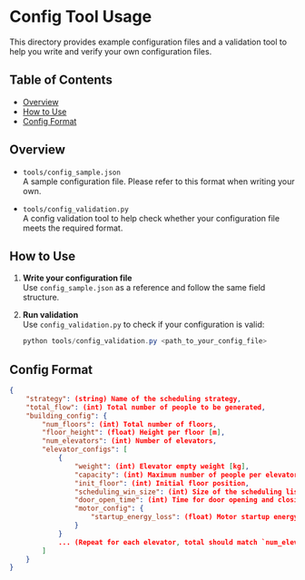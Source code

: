# Config Tool Usage

This directory provides example configuration files and a validation tool to help you write and verify your own configuration files.

## Table of Contents
- [Overview](#overview)
- [How to Use](#how-to-use)
- [Config Format](#config-format)

## Overview

- `tools/config_sample.json`  
  A sample configuration file. Please refer to this format when writing your own.

- `tools/config_validation.py`  
  A config validation tool to help check whether your configuration file meets the required format.

## How to Use

1. **Write your configuration file**  
   Use `config_sample.json` as a reference and follow the same field structure.

2. **Run validation**  
   Use `config_validation.py` to check if your configuration is valid:

   ```powershell
   python tools/config_validation.py <path_to_your_config_file>
   ```

## Config Format

```json
{
    "strategy": (string) Name of the scheduling strategy,
    "total_flow": (int) Total number of people to be generated,
    "building_config": {
        "num_floors": (int) Total number of floors,
        "floor_height": (float) Height per floor [m],
        "num_elevators": (int) Number of elevators,
        "elevator_configs": [
            {
                "weight": (int) Elevator empty weight [kg],
                "capacity": (int) Maximum number of people per elevator,
                "init_floor": (int) Initial floor position,
                "scheduling_win_size": (int) Size of the scheduling list,
                "door_open_time": (int) Time for door opening and closing [s],
                "motor_config": {
                    "startup_energy_loss": (float) Motor startup energy loss [J]
                }
            }
            ... (Repeat for each elevator, total should match `num_elevators`)
        ]
    }
}
```